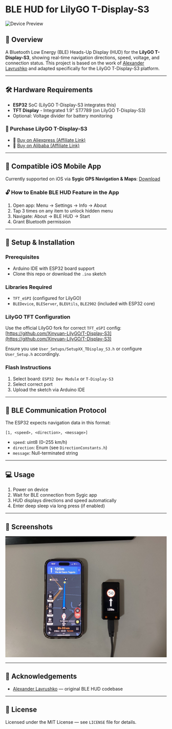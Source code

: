 # BLE HUD for LilyGO T-Display-S3

![Device Preview](image/gif.gif)


## 🚀 Overview

A Bluetooth Low Energy (BLE) Heads-Up Display (HUD) for the **LilyGO T-Display-S3**, showing real-time navigation directions, speed, voltage, and connection status. This project is based on the work of [Alexander Lavrushko](https://github.com/alexanderlavrushko/BLE-HUD-navigation-ESP32) and adapted specifically for the LilyGO T-Display-S3 platform.

---

## 🛠 Hardware Requirements

* **ESP32** SoC (LilyGO T-Display-S3 integrates this)
* **TFT Display** - Integrated 1.9" ST7789 (on LilyGO T-Display-S3)
* Optional: Voltage divider for battery monitoring

### 🔗 Purchase LilyGO T-Display-S3

* 🛒 [Buy on Aliexpress (Affiliate Link)](https://s.click.aliexpress.com/e/_EIARYJM)
* 🛒 [Buy on Alibaba (Affiliate Link)](https://www.alibaba.com/x/AzeWnt?ck=pdp)

---

## 📲 Compatible iOS Mobile App

Currently supported on iOS via **Sygic GPS Navigation & Maps**: [Download](https://apps.apple.com/us/app/sygic-gps-navigation-maps/id585193266)

### 🔓 How to Enable BLE HUD Feature in the App

1. Open app: Menu → Settings → Info → About
2. Tap 3 times on any item to unlock hidden menu
3. Navigate: About → BLE HUD → Start
4. Grant Bluetooth permission


---

## 🔧 Setup & Installation

### Prerequisites

* Arduino IDE with ESP32 board support
* Clone this repo or download the `.ino` sketch

### Libraries Required

* `TFT_eSPI` (configured for LilyGO)
* `BLEDevice`, `BLEServer`, `BLEUtils`, `BLE2902` (included with ESP32 core)

### LilyGO TFT Configuration

Use the official LilyGO fork for correct `TFT_eSPI` config:
[https://github.com/Xinyuan-LilyGO/T-Display-S3](https://github.com/Xinyuan-LilyGO/T-Display-S3)

Ensure you use `User_Setups/SetupXX_TDisplay_S3.h` or configure `User_Setup.h` accordingly.

### Flash Instructions

1. Select board: `ESP32 Dev Module` or `T-Display-S3`
2. Select correct port
3. Upload the sketch via Arduino IDE

---

## 📡 BLE Communication Protocol

The ESP32 expects navigation data in this format:

```
[1, <speed>, <direction>, <message>]
```

* `speed`: uint8 (0–255 km/h)
* `direction`: Enum (see `DirectionConstants.h`)
* `message`: Null-terminated string

---

## 💻 Usage

1. Power on device
2. Wait for BLE connection from Sygic app
3. HUD displays directions and speed automatically
4. Enter deep sleep via long press (if enabled)

---

## 📸 Screenshots

![Device Preview](image/image1.jpg)

---

## 🙌 Acknowledgements

* [Alexander Lavrushko](https://github.com/alexanderlavrushko) — original BLE HUD codebase

---

## 📜 License

Licensed under the MIT License — see `LICENSE` file for details.
